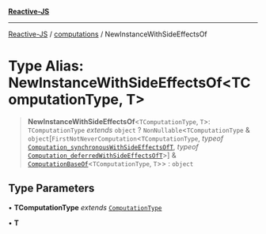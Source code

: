 [**Reactive-JS**](../../README.md)

***

[Reactive-JS](../../README.md) / [computations](../README.md) / NewInstanceWithSideEffectsOf

# Type Alias: NewInstanceWithSideEffectsOf\<TComputationType, T\>

> **NewInstanceWithSideEffectsOf**\<`TComputationType`, `T`\>: `TComputationType` *extends* `object` ? `NonNullable`\<`TComputationType` & `object`\[`FirstNotNeverComputation`\<`TComputationType`, *typeof* [`Computation_synchronousWithSideEffectsOfT`](../variables/Computation_synchronousWithSideEffectsOfT.md), *typeof* [`Computation_deferredWithSideEffectsOfT`](../variables/Computation_deferredWithSideEffectsOfT.md)\>\] & [`ComputationBaseOf`](ComputationBaseOf.md)\<`TComputationType`, `T`\>\> : `object`

## Type Parameters

• **TComputationType** *extends* [`ComputationType`](ComputationType.md)

• **T**
